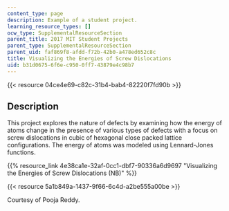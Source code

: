 ```yaml
---
content_type: page
description: Example of a student project.
learning_resource_types: []
ocw_type: SupplementalResourceSection
parent_title: 2017 MIT Student Projects
parent_type: SupplementalResourceSection
parent_uid: faf869f8-afdd-f72b-42b0-a478ed652c8c
title: Visualizing the Energies of Screw Dislocations
uid: b31d0675-6f6e-c950-0ff7-43879e4c98b7
---
```


{{< resource 04ce4e69-c82c-31b4-bab4-82220f7fd90b >}}

Description
-----------

This project explores the nature of defects by examining how the energy of atoms change in the presence of various types of defects with a focus on screw dislocations in cubic of hexagonal close packed lattice configurations. The energy of atoms was modeled using Lennard-Jones functions.

{{% resource_link 4e38ca1e-32af-0cc1-dbf7-90336a6d9697 "Visualizing the Energies of Screw Dislocations (NB)" %}}

{{< resource 5a1b849a-1437-9f66-6c4d-a2be555a00be >}}

Courtesy of Pooja Reddy.